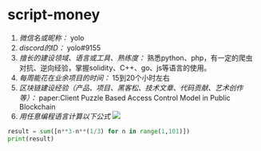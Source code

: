 # script-money

1. *微信名或昵称：* yolo
2. *discord的ID：* yolo#9155
3. *擅长的建设领域、语言或工具、熟练度：* 熟悉python、php，有一定的爬虫对抗、逆向经验，掌握solidity、C++、go、js等语言的使用。
4. *每周能花在业余项目的时间：* 15到20个小时左右
5. *区块链建设经验（产品、项目、黑客松、技术文章、代码贡献、艺术创作等）：* paper:Client Puzzle Based Access Control Model in Public Blockchain
6. *用任意编程语言计算以下公式*
![](https://latex.codecogs.com/svg.image?\sum_{n=1}^{100}\left&space;(n^{3}-\sqrt[3]{n}&space;\right&space;))

```python
result = sum([n**3-n**(1/3) for n in range(1,101)])
print(result)
```

